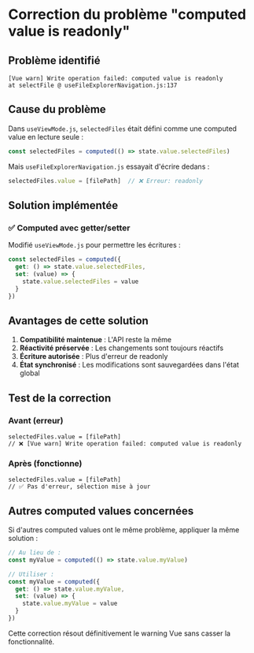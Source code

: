 # Correction du problème "computed value is readonly"

## Problème identifié
```
[Vue warn] Write operation failed: computed value is readonly
at selectFile @ useFileExplorerNavigation.js:137
```

## Cause du problème
Dans `useViewMode.js`, `selectedFiles` était défini comme une computed value en lecture seule :
```javascript
const selectedFiles = computed(() => state.value.selectedFiles)
```

Mais `useFileExplorerNavigation.js` essayait d'écrire dedans :
```javascript
selectedFiles.value = [filePath]  // ❌ Erreur: readonly
```

## Solution implémentée

### ✅ Computed avec getter/setter
Modifié `useViewMode.js` pour permettre les écritures :
```javascript
const selectedFiles = computed({
  get: () => state.value.selectedFiles,
  set: (value) => {
    state.value.selectedFiles = value
  }
})
```

## Avantages de cette solution

1. **Compatibilité maintenue** : L'API reste la même
2. **Réactivité préservée** : Les changements sont toujours réactifs
3. **Écriture autorisée** : Plus d'erreur de readonly
4. **État synchronisé** : Les modifications sont sauvegardées dans l'état global

## Test de la correction

### Avant (erreur)
```
selectedFiles.value = [filePath]
// ❌ [Vue warn] Write operation failed: computed value is readonly
```

### Après (fonctionne)
```
selectedFiles.value = [filePath]
// ✅ Pas d'erreur, sélection mise à jour
```

## Autres computed values concernées

Si d'autres computed values ont le même problème, appliquer la même solution :
```javascript
// Au lieu de :
const myValue = computed(() => state.value.myValue)

// Utiliser :
const myValue = computed({
  get: () => state.value.myValue,
  set: (value) => {
    state.value.myValue = value
  }
})
```

Cette correction résout définitivement le warning Vue sans casser la fonctionnalité.